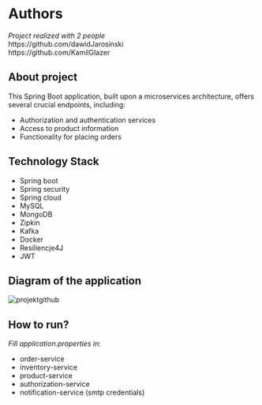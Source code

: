 <h1> Authors  </h1>
<i>Project realized with 2 people </br> </i>
https://github.com/dawidJarosinski </br>
https://github.com/KamilGlazer </br>

<h2> About project </h2>

This Spring Boot application, built upon a microservices architecture, offers several crucial endpoints, including:

- Authorization and authentication services </br>
- Access to product information </br>
- Functionality for placing orders </br>

<h2> Technology Stack </h2> 

- Spring boot </br>
- Spring security </br>
- Spring cloud </br>
- MySQL </br>
- MongoDB </br>
- Zipkin </br>
- Kafka </br>
- Docker </br>
- Resiliencje4J </br>
- JWT </br>




<h2>Diagram of the application </h2>

![projektgithub](https://github.com/KamilGlazer/InventoryApplication/assets/151772403/9eeaced8-3464-43df-b9d0-b7cfa25cf6fb)


<h2>How to run?</h2>

<i>Fill application.properties in: </i>

- order-service
- inventory-service
- product-service
- authorization-service
- notification-service (smtp credentials)



